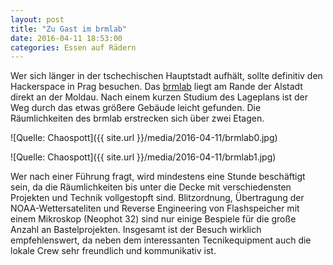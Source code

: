 ```yaml
---
layout: post
title: "Zu Gast im brmlab"
date: 2016-04-11 18:53:00
categories: Essen auf Rädern
---
```


Wer sich länger in der tschechischen Hauptstadt aufhält, sollte definitiv den Hackerspace in Prag besuchen. Das [brmlab](https://brmlab.cz/) liegt am Rande der Alstadt direkt an der Moldau. Nach einem kurzen Studium des Lageplans ist der Weg durch das etwas größere Gebäude leicht gefunden. Die Räumlichkeiten des brmlab erstrecken sich über zwei Etagen.

![Quelle: Chaospott]({{ site.url }}/media/2016-04-11/brmlab0.jpg)

![Quelle: Chaospott]({{ site.url }}/media/2016-04-11/brmlab1.jpg)

Wer nach einer Führung fragt, wird mindestens eine Stunde beschäftigt sein, da die Räumlichkeiten bis unter die Decke mit verschiedensten Projekten und Technik vollgestopft sind.  Blitzordnung, Übertragung der NOAA-Wettersateliten und Reverse Engineering von Flashspeicher mit einem Mikroskop (Neophot 32) sind nur einige Bespiele für die große Anzahl an Bastelprojekten. Insgesamt ist der Besuch wirklich empfehlenswert, da neben dem interessanten Tecnikequipment auch die lokale Crew sehr freundlich und kommunikativ ist.
